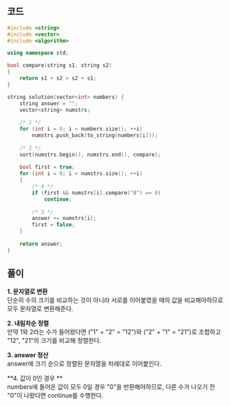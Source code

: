 ## 코드
``` c++
#include <string>
#include <vector>
#include <algorithm>

using namespace std;

bool compare(string s1, string s2)
{
    return s1 + s2 > s2 + s1;
}

string solution(vector<int> numbers) {
    string answer = "";
    vector<string> numstrs;
    
    /* 1 */
    for (int i = 0; i < numbers.size(); ++i)
        numstrs.push_back(to_string(numbers[i]));
    
    /* 2 */
    sort(numstrs.begin(), numstrs.end(), compare);
    
    bool first = true;
    for (int i = 0; i < numstrs.size(); ++i)
    {
        /* 4 */
        if (first && numstrs[i].compare("0") == 0)
            continue;
        
        /* 3 */
        answer += numstrs[i];
        first = false;
    }
    
    return answer;
}
```

## 풀이
**1. 문자열로 변환**  
단순히 수의 크기를 비교하는 것이 아니라 서로를 이어붙였을 때의 값을 비교해야하므로 모두 문자열로 변환해준다.

**2. 내림차순 정렬**  
만약 1와 2라는 수가 들어왔다면 ("1" + "2" = "12")와 ("2" + "1" = "21")로 조합하고 "12", "21"의 크기를 비교해 정렬한다.

**3. answer 정산**  
answer에 크기 순으로 정렬된 문자열을 차례대로 이어붙인다.

**4. 값이 0인 경우 **  
numbers에 들어온 값이 모두 0일 경우 "0"을 반환해야하므로, 다른 수가 나오기 전 "0"이 나왔다면 continue를 수행한다.
